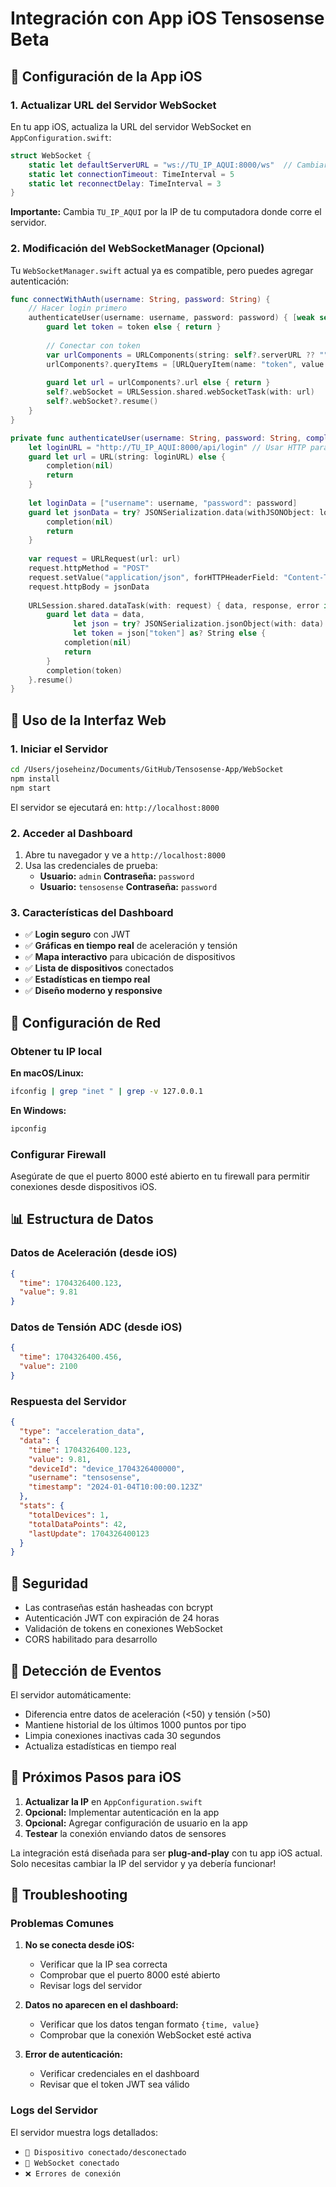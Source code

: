 # Integración con App iOS Tensosense Beta

## 📱 Configuración de la App iOS

### 1. Actualizar URL del Servidor WebSocket

En tu app iOS, actualiza la URL del servidor WebSocket en `AppConfiguration.swift`:

```swift
struct WebSocket {
    static let defaultServerURL = "ws://TU_IP_AQUI:8000/ws"  // Cambiar por tu IP
    static let connectionTimeout: TimeInterval = 5
    static let reconnectDelay: TimeInterval = 3
}
```

**Importante:** Cambia `TU_IP_AQUI` por la IP de tu computadora donde corre el servidor.

### 2. Modificación del WebSocketManager (Opcional)

Tu `WebSocketManager.swift` actual ya es compatible, pero puedes agregar autenticación:

```swift
func connectWithAuth(username: String, password: String) {
    // Hacer login primero
    authenticateUser(username: username, password: password) { [weak self] token in
        guard let token = token else { return }
        
        // Conectar con token
        var urlComponents = URLComponents(string: self?.serverURL ?? "")
        urlComponents?.queryItems = [URLQueryItem(name: "token", value: token)]
        
        guard let url = urlComponents?.url else { return }
        self?.webSocket = URLSession.shared.webSocketTask(with: url)
        self?.webSocket?.resume()
    }
}

private func authenticateUser(username: String, password: String, completion: @escaping (String?) -> Void) {
    let loginURL = "http://TU_IP_AQUI:8000/api/login" // Usar HTTP para login
    guard let url = URL(string: loginURL) else { 
        completion(nil)
        return 
    }
    
    let loginData = ["username": username, "password": password]
    guard let jsonData = try? JSONSerialization.data(withJSONObject: loginData) else {
        completion(nil)
        return
    }
    
    var request = URLRequest(url: url)
    request.httpMethod = "POST"
    request.setValue("application/json", forHTTPHeaderField: "Content-Type")
    request.httpBody = jsonData
    
    URLSession.shared.dataTask(with: request) { data, response, error in
        guard let data = data,
              let json = try? JSONSerialization.jsonObject(with: data) as? [String: Any],
              let token = json["token"] as? String else {
            completion(nil)
            return
        }
        completion(token)
    }.resume()
}
```

## 🚀 Uso de la Interfaz Web

### 1. Iniciar el Servidor

```bash
cd /Users/joseheinz/Documents/GitHub/Tensosense-App/WebSocket
npm install
npm start
```

El servidor se ejecutará en: `http://localhost:8000`

### 2. Acceder al Dashboard

1. Abre tu navegador y ve a `http://localhost:8000`
2. Usa las credenciales de prueba:
   - **Usuario:** `admin` **Contraseña:** `password`
   - **Usuario:** `tensosense` **Contraseña:** `password`

### 3. Características del Dashboard

- ✅ **Login seguro** con JWT
- ✅ **Gráficas en tiempo real** de aceleración y tensión
- ✅ **Mapa interactivo** para ubicación de dispositivos
- ✅ **Lista de dispositivos** conectados
- ✅ **Estadísticas en tiempo real**
- ✅ **Diseño moderno y responsive**

## 🔧 Configuración de Red

### Obtener tu IP local

**En macOS/Linux:**
```bash
ifconfig | grep "inet " | grep -v 127.0.0.1
```

**En Windows:**
```cmd
ipconfig
```

### Configurar Firewall

Asegúrate de que el puerto 8000 esté abierto en tu firewall para permitir conexiones desde dispositivos iOS.

## 📊 Estructura de Datos

### Datos de Aceleración (desde iOS)
```json
{
  "time": 1704326400.123,
  "value": 9.81
}
```

### Datos de Tensión ADC (desde iOS)
```json
{
  "time": 1704326400.456,
  "value": 2100
}
```

### Respuesta del Servidor
```json
{
  "type": "acceleration_data",
  "data": {
    "time": 1704326400.123,
    "value": 9.81,
    "deviceId": "device_1704326400000",
    "username": "tensosense",
    "timestamp": "2024-01-04T10:00:00.123Z"
  },
  "stats": {
    "totalDevices": 1,
    "totalDataPoints": 42,
    "lastUpdate": 1704326400123
  }
}
```

## 🔐 Seguridad

- Las contraseñas están hasheadas con bcrypt
- Autenticación JWT con expiración de 24 horas
- Validación de tokens en conexiones WebSocket
- CORS habilitado para desarrollo

## 🚨 Detección de Eventos

El servidor automáticamente:
- Diferencia entre datos de aceleración (<50) y tensión (>50)
- Mantiene historial de los últimos 1000 puntos por tipo
- Limpia conexiones inactivas cada 30 segundos
- Actualiza estadísticas en tiempo real

## 📱 Próximos Pasos para iOS

1. **Actualizar la IP** en `AppConfiguration.swift`
2. **Opcional:** Implementar autenticación en la app
3. **Opcional:** Agregar configuración de usuario en la app
4. **Testear** la conexión enviando datos de sensores

La integración está diseñada para ser **plug-and-play** con tu app iOS actual. Solo necesitas cambiar la IP del servidor y ya debería funcionar!

## 🐛 Troubleshooting

### Problemas Comunes

1. **No se conecta desde iOS:**
   - Verificar que la IP sea correcta
   - Comprobar que el puerto 8000 esté abierto
   - Revisar logs del servidor

2. **Datos no aparecen en el dashboard:**
   - Verificar que los datos tengan formato `{time, value}`
   - Comprobar que la conexión WebSocket esté activa

3. **Error de autenticación:**
   - Verificar credenciales en el dashboard
   - Revisar que el token JWT sea válido

### Logs del Servidor

El servidor muestra logs detallados:
- `📱 Dispositivo conectado/desconectado`
- `🔗 WebSocket conectado`
- `❌ Errores de conexión`